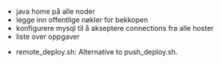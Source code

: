 
- java home på alle noder
- legge inn offentlige nøkler for bekkopen
- konfigurere mysql til å akseptere connections fra alle hoster
- liste over oppgaver
* remote_deploy.sh: Alternative to push_deploy.sh.
